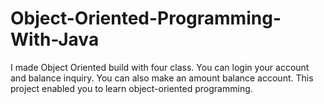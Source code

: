 # Object-Oriented-Programming-With-Java
I made Object Oriented build with four class.
You can login your account and balance inquiry. You can also make an amount balance account.
This project enabled you to learn object-oriented programming.
